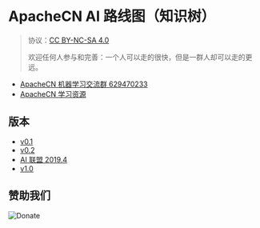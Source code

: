 # ApacheCN AI 路线图（知识树）

> 协议：[CC BY-NC-SA 4.0](http://creativecommons.org/licenses/by-nc-sa/4.0/)
>
> 欢迎任何人参与和完善：一个人可以走的很快，但是一群人却可以走的更远。

* [ApacheCN 机器学习交流群 629470233](http://shang.qq.com/wpa/qunwpa?idkey=30e5f1123a79867570f665aa3a483ca404b1c3f77737bc01ec520ed5f078ddef)
* [ApacheCN 学习资源](http://www.apachecn.org/)

## 版本

+ [v0.1](v0.1/)
+ [v0.2](v0.2/)
+ [AI 联盟 2019.4](ai-union-201904/)
+ [v1.0](v1.0/)

## 赞助我们

![Donate](http://data.apachecn.org/img/about/donate.jpg)
